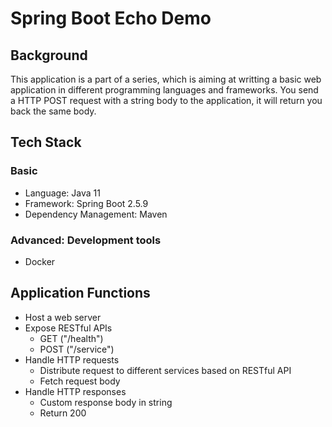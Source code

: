 # Spring Boot Echo Demo

## Background

This application is a part of a series, which is aiming at writting a basic web application in different programming languages and frameworks. You send a HTTP POST request with a string body to the application, it will return you back the same body. 

## Tech Stack
### Basic
- Language: Java 11
- Framework: Spring Boot 2.5.9
- Dependency Management: Maven

### Advanced: Development tools
- Docker

## Application Functions
- Host a web server
- Expose RESTful APIs 
  - GET ("/health")
  - POST ("/service")
- Handle HTTP requests 
  - Distribute request to different services based on RESTful API
  - Fetch request body
- Handle HTTP responses 
  - Custom response body in string
  - Return 200
